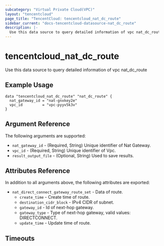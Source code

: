 ```yaml
---
subcategory: "Virtual Private Cloud(VPC)"
layout: "tencentcloud"
page_title: "TencentCloud: tencentcloud_nat_dc_route"
sidebar_current: "docs-tencentcloud-datasource-nat_dc_route"
description: |-
  Use this data source to query detailed information of vpc nat_dc_route
---
```


# tencentcloud_nat_dc_route

Use this data source to query detailed information of vpc nat_dc_route

## Example Usage

```hcl
data "tencentcloud_nat_dc_route" "nat_dc_route" {
  nat_gateway_id = "nat-gnxkey2e"
  vpc_id         = "vpc-pyyv5k3v"
}
```

## Argument Reference

The following arguments are supported:

* `nat_gateway_id` - (Required, String) Unique identifier of Nat Gateway.
* `vpc_id` - (Required, String) Unique identifier of Vpc.
* `result_output_file` - (Optional, String) Used to save results.

## Attributes Reference

In addition to all arguments above, the following attributes are exported:

* `nat_direct_connect_gateway_route_set` - Data of route.
  * `create_time` - Create time of route.
  * `destination_cidr_block` - IPv4 CIDR of subnet.
  * `gateway_id` - Id of next-hop gateway.
  * `gateway_type` - Type of next-hop gateway, valid values: DIRECTCONNECT.
  * `update_time` - Update time of route.


## Timeouts

<no value>


